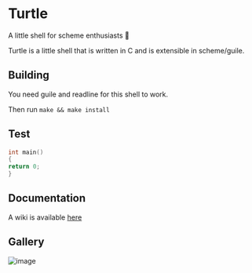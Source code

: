 # Turtle
A little shell for scheme enthusiasts 🐢 

Turtle is a little shell that is written in C and is extensible in scheme/guile.


## Building
You need guile and readline for this shell to work.

Then run `make && make install`

## Test
```c
int main()
{
return 0;
}
```
## Documentation
A wiki is available [here](https://github.com/Abb1x/turtle/wiki)

## Gallery

![image](https://abbix.me/i/turtle.gif)

